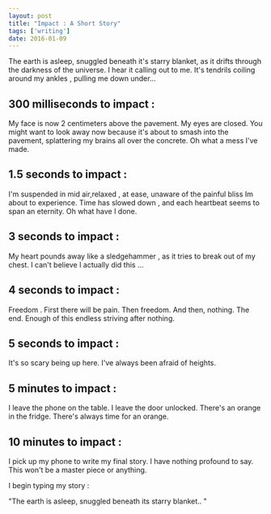 ```yaml
---
layout: post
title: "Impact : A Short Story"
tags: ['writing']
date: 2016-01-09
---
```


The earth is asleep, snuggled beneath it's starry blanket, as it drifts through the darkness of the universe. I  hear it calling out to me. It's tendrils coiling around my ankles , pulling me down under...

## 300 milliseconds to impact :

My face is now 2 centimeters above the pavement. My eyes are closed. You might want to look away now because it's about to smash into the pavement, splattering my brains all over the concrete. Oh what a mess I've made. 

## 1.5 seconds to impact :
I'm suspended in mid air,relaxed , at ease, unaware of the painful bliss Im about to experience. Time has slowed down , and each heartbeat seems to span an eternity. Oh what have I done. 

## 3 seconds to impact :
My heart pounds away like a sledgehammer , as it tries to break out of my chest. I can't believe I actually did this ... 

## 4 seconds to impact :
Freedom . First there will be pain. Then freedom. And then, nothing. The end. Enough of this endless striving after nothing. 

## 5 seconds to impact :
It's so scary being up here. I've always been afraid of heights. 

## 5 minutes to impact :
I leave the phone on the table. I leave the door unlocked. There's an orange in the fridge. There's always time for an orange. 

## 10 minutes to impact :
I pick up my phone to write my final story. I have nothing profound to say. This won't be a master piece or anything.

I begin typing my story :

"The earth is asleep, snuggled beneath its starry blanket.. "